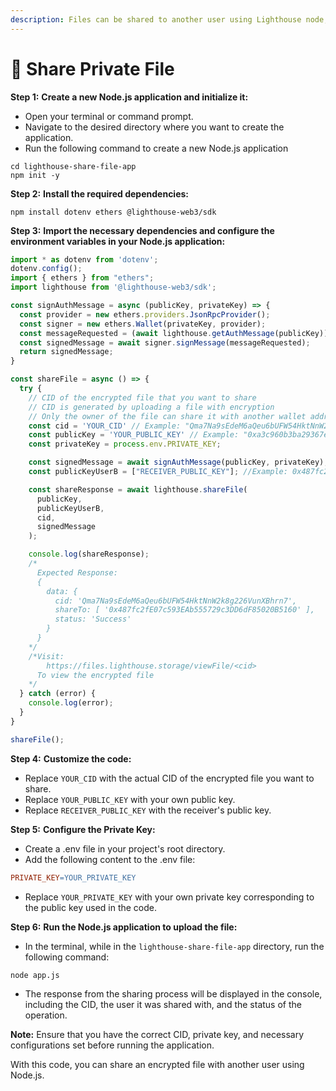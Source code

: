 ```yaml
---
description: Files can be shared to another user using Lighthouse node, as shown in the example below.
---
```


# 🤝 Share Private File

**Step 1:** **Create a new Node.js application and initialize it:**&#x20;

- Open your terminal or command prompt.
- Navigate to the desired directory where you want to create the application.
- Run the following command to create a new Node.js application

```shell
cd lighthouse-share-file-app
npm init -y
```

**Step 2:** **Install the required dependencies:**&#x20;

```shell
npm install dotenv ethers @lighthouse-web3/sdk
```

**Step 3:** **Import the necessary dependencies and configure the environment variables in your Node.js application:**&#x20;
```javascript
import * as dotenv from 'dotenv';
dotenv.config();
import { ethers } from "ethers";
import lighthouse from '@lighthouse-web3/sdk';

const signAuthMessage = async (publicKey, privateKey) => {
  const provider = new ethers.providers.JsonRpcProvider();
  const signer = new ethers.Wallet(privateKey, provider);
  const messageRequested = (await lighthouse.getAuthMessage(publicKey)).data.message;
  const signedMessage = await signer.signMessage(messageRequested);
  return signedMessage;
}

const shareFile = async () => {
  try {
    // CID of the encrypted file that you want to share
    // CID is generated by uploading a file with encryption
    // Only the owner of the file can share it with another wallet address
    const cid = 'YOUR_CID' // Example: "Qma7Na9sEdeM6aQeu6bUFW54HktNnW2k8g226VunXBhrn7";
    const publicKey = 'YOUR_PUBLIC_KEY' // Example: "0xa3c960b3ba29367ecbcaf1430452c6cd7516f588";
    const privateKey = process.env.PRIVATE_KEY;

    const signedMessage = await signAuthMessage(publicKey, privateKey);
    const publicKeyUserB = ["RECEIVER_PUBLIC_KEY"]; //Example: 0x487fc2fE07c593EAb555729c3DD6dF85020B5160

    const shareResponse = await lighthouse.shareFile(
      publicKey,
      publicKeyUserB,
      cid,
      signedMessage
    );

    console.log(shareResponse);
    /*
      Expected Response:
      {
        data: {
          cid: 'Qma7Na9sEdeM6aQeu6bUFW54HktNnW2k8g226VunXBhrn7',
          shareTo: [ '0x487fc2fE07c593EAb555729c3DD6dF85020B5160' ],
          status: 'Success'
        }
      }
    */
    /*Visit: 
        https://files.lighthouse.storage/viewFile/<cid>  
      To view the encrypted file
    */
  } catch (error) {
    console.log(error);
  }
}

shareFile();
```


**Step 4:** **Customize the code:**&#x20;
* Replace `YOUR_CID` with the actual CID of the encrypted file you want to share.
* Replace `YOUR_PUBLIC_KEY` with your own public key.
* Replace `RECEIVER_PUBLIC_KEY` with the receiver's public key.


**Step 5:** **Configure the Private Key:**&#x20;
* Create a .env file in your project's root directory.
* Add the following content to the .env file:
```makefile
PRIVATE_KEY=YOUR_PRIVATE_KEY
```
* Replace `YOUR_PRIVATE_KEY` with your own private key corresponding to the public key used in the code.

**Step 6:** **Run the Node.js application to upload the file:**&#x20;
* In the terminal, while in the `lighthouse-share-file-app` directory, run the following command:
```shell
node app.js
```
* The response from the sharing process will be displayed in the console, including the CID, the user it was shared with, and the status of the operation.

**Note:** Ensure that you have the correct CID, private key, and necessary configurations set before running the application.

With this code, you can share an encrypted file with another user using Node.js.
